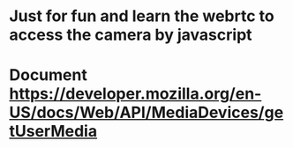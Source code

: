 # Just for fun and learn the webrtc to access the camera by javascript
# Document https://developer.mozilla.org/en-US/docs/Web/API/MediaDevices/getUserMedia
